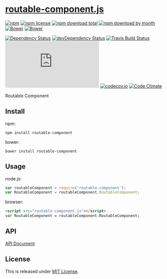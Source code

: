 # [routable-component.js](https://github.com/Ikagaka/routable-component.js)

[![npm](https://img.shields.io/npm/v/routable-component.svg)](https://www.npmjs.com/package/routable-component)
[![npm license](https://img.shields.io/npm/l/routable-component.svg)](https://www.npmjs.com/package/routable-component)
[![npm download total](https://img.shields.io/npm/dt/routable-component.svg)](https://www.npmjs.com/package/routable-component)
[![npm download by month](https://img.shields.io/npm/dm/routable-component.svg)](https://www.npmjs.com/package/routable-component)
[![Bower](https://img.shields.io/bower/v/routable-component.svg)](https://github.com/Ikagaka/routable-component.js)
[![Bower](https://img.shields.io/bower/l/routable-component.svg)](https://github.com/Ikagaka/routable-component.js)

[![Dependency Status](https://david-dm.org/Ikagaka/routable-component.js.svg)](https://david-dm.org/Ikagaka/routable-component.js)
[![devDependency Status](https://david-dm.org/Ikagaka/routable-component.js/dev-status.svg)](https://david-dm.org/Ikagaka/routable-component.js#info=devDependencies)
[![Travis Build Status](https://travis-ci.org/Ikagaka/routable-component.js.svg)](https://travis-ci.org/Ikagaka/routable-component.js)
[![AppVeyor Build Status](https://ci.appveyor.com/api/projects/status/github/Ikagaka/routable-component.js?svg=true)](https://ci.appveyor.com/project/Narazaka/routable-component-js)
[![codecov.io](https://codecov.io/github/Ikagaka/routable-component.js/coverage.svg?branch=master)](https://codecov.io/github/Ikagaka/routable-component.js?branch=master)
[![Code Climate](https://codeclimate.com/github/Ikagaka/routable-component.js/badges/gpa.svg)](https://codeclimate.com/github/Ikagaka/routable-component.js)

Routable Component

## Install

npm:
```
npm install routable-component
```

bower:
```
bower install routable-component
```

## Usage

node.js:
```javascript
var routableComponent = require('routable-component');
var RoutableComponent = routableComponent.RoutableComponent;
```

browser:
```html
<script src="routable-component.js"></script>
var RoutableComponent = routableComponent.RoutableComponent;
```

## API

[API Document](https://doc.esdoc.org/github.com/Ikagaka/routable-component.js/)

## License

This is released under [MIT License](http://narazaka.net/license/MIT?2016).
